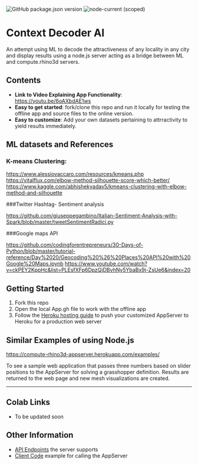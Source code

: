 ![GitHub package.json version](https://img.shields.io/github/package-json/v/mcneel/compute.rhino3d.appserver/main?label=version&style=flat-square)
![node-current (scoped)](https://img.shields.io/badge/dynamic/json?label=node&query=engines.node&url=https%3A%2F%2Fraw.githubusercontent.com%2Fmcneel%2Fcompute.rhino3d.appserver%2Fmain%2Fpackage.json&style=flat-square&color=dark-green)

# Context Decoder AI
An attempt using ML to decode the attractiveness of any locality in any city and display results using a node.js server acting as a bridge between ML and compute.rhino3d servers.

## Contents
- **Link to Video Explaining App Functionality**: https://youtu.be/6oAXbdAE1ws
- **Easy to get started**: fork/clone this repo and run it locally for testing the offline app and source files to the online version.
- **Easy to customize**: Add your own datasets pertaining to attrractivity to yield results immediately.

## ML datasets and References

### K-means Clustering:
https://www.alessiovaccaro.com/resources/kmeans.php
https://vitalflux.com/elbow-method-silhouette-score-which-better/
https://www.kaggle.com/abhishekyadav5/kmeans-clustering-with-elbow-method-and-silhouette

###Twitter Hashtag- Sentiment analysis

https://github.com/giuseppegambino/Italian-Sentiment-Analysis-with-Spark/blob/master/tweetSentimentRadici.py

###Google maps API

https://github.com/codingforentrepreneurs/30-Days-of-Python/blob/master/tutorial-reference/Day%2020/Geocoding%20%26%20Places%20API%20with%20Google%20Maps.ipynb
https://www.youtube.com/watch?v=ckPEY2KppHc&list=PLEsfXFp6DpzQjDBvhNy5YbaBx9j-ZsUe6&index=20

## Getting Started
1. Fork this repo
2. Open the local App.gh file to work with the offline app
3. Follow the [Heroku hosting guide](docs/heroku.md) to push your customized AppServer to Heroku for a production web server

## Similar Examples of using Node.js 
https://compute-rhino3d-appserver.herokuapp.com/examples/

To see a sample web application that passes three numbers based on slider positions to the AppServer for solving a grasshopper definition. Results are returned to the web page and new mesh visualizations are created.

----
## Colab Links
 - To be updated soon


## Other Information
- [API Endpoints](docs/endpoints.md) the server supports
- [Client Code](docs/clientcode.md) example for calling the AppServer
